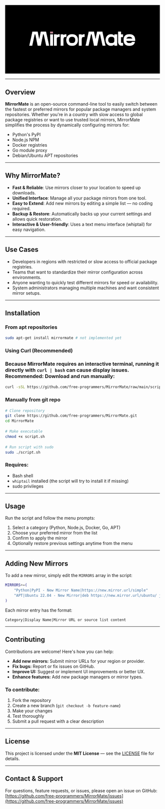 <img src="./docs/logo.png"> 

---

## Overview

**MirrorMate** is an open-source command-line tool to easily switch between the fastest or preferred mirrors for popular package managers and system repositories. Whether you're in a country with slow access to global package registries or want to use trusted local mirrors, MirrorMate simplifies the process by dynamically configuring mirrors for:

- Python's PyPI  
- Node.js NPM  
- Docker registries  
- Go module proxy  
- Debian/Ubuntu APT repositories

---

## Why MirrorMate?

- **Fast & Reliable**: Use mirrors closer to your location to speed up downloads.  
- **Unified Interface**: Manage all your package mirrors from one tool.  
- **Easy to Extend**: Add new mirrors by editing a simple list — no coding required.  
- **Backup & Restore**: Automatically backs up your current settings and allows quick restoration.  
- **Interactive & User-friendly**: Uses a text menu interface (whiptail) for easy navigation.

---

## Use Cases

- Developers in regions with restricted or slow access to official package registries.  
- Teams that want to standardize their mirror configuration across environments.  
- Anyone wanting to quickly test different mirrors for speed or availability.  
- System administrators managing multiple machines and want consistent mirror setups.

---

## Installation

### From apt repositories

```bash
sudo apt-get install mirrormate # not implemented yet
```

### Using Curl (Recommended)
### Because MirrorMate requires an interactive terminal, running it directly with `curl | bash` can cause display issues. **Recommended: Download and run manually:**

```bash
curl -sSL https://github.com/free-programmers/MirrorMate/raw/main/script.sh -o mirrormate.sh && chmod +x mirrormate.sh && sudo ./mirrormate.sh
```

### Manually from git repo

```bash
# Clone repository
git clone https://github.com/free-programmers/MirrorMate.git
cd MirrorMate

# Make executable
chmod +x script.sh

# Run script with sudo
sudo ./script.sh
```

### Requires:

- Bash shell  
- `whiptail` installed (the script will try to install it if missing)  
- sudo privileges

---

## Usage

Run the script and follow the menu prompts:

1. Select a category (Python, Node.js, Docker, Go, APT)  
2. Choose your preferred mirror from the list  
3. Confirm to apply the mirror  
4. Optionally restore previous settings anytime from the menu  

---

## Adding New Mirrors

To add a new mirror, simply edit the `MIRRORS` array in the script:

```bash
MIRRORS+=(
    "Python|PyPI - New Mirror Name|https://new.mirror.url/simple"
    "APT|Ubuntu 22.04 - New Mirror|deb https://new.mirror.url/ubuntu/ jammy main restricted universe multiverse"
)
```

Each mirror entry has the format:

```
Category|Display Name|Mirror URL or source list content
```

---

## Contributing

Contributions are welcome! Here's how you can help:

- **Add new mirrors:** Submit mirror URLs for your region or provider.  
- **Fix bugs:** Report or fix issues on GitHub.  
- **Improve UI:** Suggest or implement UI improvements or better UX.  
- **Enhance features:** Add new package managers or mirror types.

### To contribute:

1. Fork the repository  
2. Create a new branch (`git checkout -b feature-name`)  
3. Make your changes  
4. Test thoroughly  
5. Submit a pull request with a clear description

---

## License

This project is licensed under the **MIT License** — see the [LICENSE](LICENSE) file for details.

---

## Contact & Support

For questions, feature requests, or issues, please open an issue on GitHub:  
[https://github.com/free-programmers/MirrorMate/issues](https://github.com/free-programmers/MirrorMate/issues)
